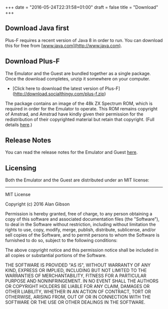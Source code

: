 +++
date = "2016-05-24T22:31:58+01:00"
draft = false
title = "Download"
+++

## Download Java first

Plus-F requires a recent version of Java 8 in order to run. You can download this for free from
[www.java.com](http://www.java.com).

## Download Plus-F

The Emulator and the Guest are bundled together as a single package. Once the download completes, unzip it
somewhere on your computer.

* [Click here to download the latest version of Plus-F] (http://download.socialthingy.com/plus-f.zip)

The package contains an image of the 48k ZX Spectrum ROM, which is required in order for the Emulator to
operate. This ROM remains copyright of Amstrad, and Amstrad have kindly given their permission for the 
redistribution of their copyrighted material but retain that copyright.
(Full details [here](https://groups.google.com/forum/#!msg/comp.sys.amstrad.8bit/HtpBU2Bzv_U/HhNDSU3MksAJ).)

## Release Notes

You can read the release notes for the Emulator and Guest [here](/release-notes).

## Licensing

Both the Emulator and the Guest are distributed under an MIT license:

---
MIT License

Copyright (c) 2016 Alan Gibson

Permission is hereby granted, free of charge, to any person obtaining a copy
of this software and associated documentation files (the "Software"), to deal
in the Software without restriction, including without limitation the rights
to use, copy, modify, merge, publish, distribute, sublicense, and/or sell
copies of the Software, and to permit persons to whom the Software is
furnished to do so, subject to the following conditions:

The above copyright notice and this permission notice shall be included in all
copies or substantial portions of the Software.

THE SOFTWARE IS PROVIDED "AS IS", WITHOUT WARRANTY OF ANY KIND, EXPRESS OR
IMPLIED, INCLUDING BUT NOT LIMITED TO THE WARRANTIES OF MERCHANTABILITY,
FITNESS FOR A PARTICULAR PURPOSE AND NONINFRINGEMENT. IN NO EVENT SHALL THE
AUTHORS OR COPYRIGHT HOLDERS BE LIABLE FOR ANY CLAIM, DAMAGES OR OTHER
LIABILITY, WHETHER IN AN ACTION OF CONTRACT, TORT OR OTHERWISE, ARISING FROM,
OUT OF OR IN CONNECTION WITH THE SOFTWARE OR THE USE OR OTHER DEALINGS IN THE
SOFTWARE.
